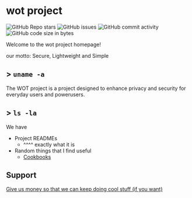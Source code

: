 # wot project

![GitHub Repo stars](https://img.shields.io/github/stars/lockness-Ko/wot#8e0ac7)
![GitHub issues](https://img.shields.io/github/issues/lockness-Ko/wot?color=%238b20e3)
![GitHub commit activity](https://img.shields.io/github/commit-activity/w/lockness-Ko/wot?color=%238e0ac7)
![GitHub code size in bytes](https://img.shields.io/github/languages/code-size/lockness-Ko/wot?color=%238b20e3)

Welcome to the wot project homepage!

our motto:
Secure, Lightweight and Simple

## > `uname -a`

The WOT project is a project designed to enhance privacy and security for everyday users and powerusers.

## > `ls -la`

We have
 - Project READMEs
    - ^^^^ exactly what it is
 - Random things that I find useful
    - [Cookbooks](/cooking)

## Support

[Give us money so that we can keep doing cool stuff (if you want)](https://ko-fi.com/locknessko)
